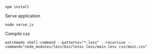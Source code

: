 ```
npm install
```

Serve application

```
node serve.js
```

Compile css

```
watchmedo shell-command --patterns="*.less" --recursive --command="node_modules/less/bin/lessc less/main.less css/main.css"
```
